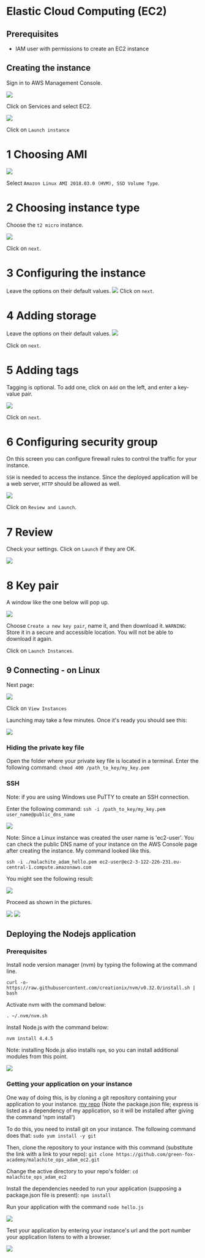 # Elastic Cloud Computing (EC2)

## Prerequisites

- IAM user with permissions to create an EC2 instance

## Creating the instance

Sign in to AWS Management Console.

<img src="assets/createEC2.png">

Click on Services and select EC2.

<img src="assets/ec2.png">

Click on `Launch instance` 

# 1 Choosing AMI
<img src="assets/chooseAMI.png">

Select `Amazon Linux AMI 2018.03.0 (HVM), SSD Volume Type`.

# 2 Choosing instance type

Choose the `t2 micro` instance.

<img src="assets/chooseINs.png">

Click on `next`.

# 3 Configuring the instance

Leave the options on their default values.
<img src="assets/confIns.png">
Click on `next`.

# 4 Adding storage

Leave the options on their default values.
<img src="assets/storage.png">

Click on `next`.

# 5 Adding tags

Tagging is optional.
To add one, click on `Add` on the left, and enter a key-value pair.

<img src="assets/tag.png">

Click on `next`.

# 6 Configuring security group

On this screen you can configure firewall rules to control the traffic for your instance.

`SSH` is needed to access the instance.
Since the deployed application will be a web server, `HTTP` should be allowed as well.

<img src="assets/secu2.png">

Click on `Review and Launch`.

# 7 Review

Check your settings. Click on `Launch` if they are OK.

<img src="assets/review.png">

# 8 Key pair

A window like the one below will pop up.

<img src="assets/key.png">

Choose `Create a new key pair`, name it, and then download it.
`WARNING`: Store it in a secure and accessible location. You will not be able to download it again.

Click on `Launch Instances`.

## 9 Connecting - on Linux

Next page:

<img src="assets/launching.png">

Click on `View Instances`

Launching may take a few minutes. Once it's ready you should see this:

<img src="assets/running.png">

### Hiding the private key file

Open the folder where your private key file is located in a terminal.
Enter the following command:
`chmod 400 /path_to_key/my_key.pem`

### SSH

Note: if you are using Windows use PuTTY to create an SSH connection.

Enter the following command:
`ssh -i /path_to_key/my_key.pem user_name@public_dns_name`

<img src="assets/dns.png">

Note: Since a Linux instance was created the user name is 'ec2-user'. You can check the public DNS name of your instance on the AWS Console page after creating the instance. My command looked like this.

`ssh -i ./malachite_adam_hello.pem ec2-user@ec2-3-122-226-231.eu-central-1.compute.amazonaws.com`

You might see the following result:

<img src="assets/terminal1.png">

Proceed as shown in the pictures.

<img src="assets/update.png">
<img src="assets/download.png">


## Deploying the Nodejs application

### Prerequisites

Install node version manager (nvm) by typing the following at the command line.

`curl -o- https://raw.githubusercontent.com/creationix/nvm/v0.32.0/install.sh | bash`

Activate nvm with the command below:

`. ~/.nvm/nvm.sh`

Install Node.js with the command below:

`nvm install 4.4.5`

Note: installing Node.js also installs `npm`, so you can install additional modules from this point.

<img src="assets/nodejs.png">

### Getting your application on your instance

One way of doing this, is by cloning a git repository containing your application to your instance. [my repo](https://github.com/green-fox-academy/malachite_ops_adam_ec2) (Note the package.json file; express is listed as a dependency of my application, so it will be installed after giving the command 'npm install')

To do this, you need to install git on your instance. The following command does that:
`sudo yum install -y git`

Then, clone the repository to your instance with this command (substitute the link with a link to your repo):
`git clone https://github.com/green-fox-academy/malachite_ops_adam_ec2.git`

Change the active directory to your repo's folder:
`cd malachite_ops_adam_ec2`

Install the dependencies needed to run your application (supposing a package.json file is present):
`npm install`

Run your application with the command
`node hello.js`

<img src="assets/running1.png">

Test your application by entering your instance's url and the port number your application listens to with a browser.

<img src="assets/success.png">